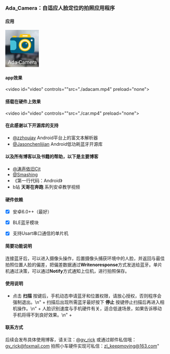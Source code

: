 ### Ada_Camera：自适应人脸定位的拍照应用程序



#### 应用

<img src="./app.jpg" style="zoom:50%;" />



#### app效果

<video id="video" controls=""src="./adacam.mp4" preload="none">


#### 搭载在硬件上效果
<video id="video" controls=""src="./car.mp4" preload="none">

#### 在此感谢以下开源库的支持

* [@zzhoujay](https://github.com/zzhoujay/RichText) Android平台上的富文本解析器
* [@Jasonchenlijian](https://github.com/Jasonchenlijian/FastBle) Android低功耗蓝牙开源库
           
#### 以及所有博客以及书籍的帮助，以下是主要博客
* [@涛声依旧Cjt](https://blog.csdn.net/u010898329/article/details/82424273) 
* [@Smashing](https://www.jianshu.com/p/331af6dc2772) 
* 《第一行代码：Android》
* b站 **天哥在奔跑** 系列安卓教学视频
        
 #### 硬件依赖

- [x] 安卓6.0++（最好）
- [x]  BLE蓝牙模块
- [x] 支持Usart串口通信的单片机
            

#### 简要功能说明

连接蓝牙后，可以进入摄像头操作，后置摄像头捕获环境中的人脸，并返回与最佳拍照位置人脸的偏差，把偏差数据通过**Writenoresponse**方式发送给蓝牙。单片机通过决策，可以通过**Notify**方式通知上位机，进行拍照保存。
         
#### 使用说明
* 点击 **扫描** 按键后，手机动态申请蓝牙和位置权限，请放心授权，否则程序会强制退出。\n" +
扫描后出现所需蓝牙最好按下 **停止** 按键停止扫描后再进入相机操作。\n" +
人脸识别速度与手机硬件有关，适合低速场景，如果告诉移动手机将得不到良好效果。\n" +
           

#### 联系方式 

后续会发布具体使用博客，请关注：[@gy_rick](https://me.csdn.net/blog/gy_Rick)
或通过邮件私信哦：gy_rick@foxmail.com
拍照小车硬件实现可私信：zl_keepmoving@163.com"





